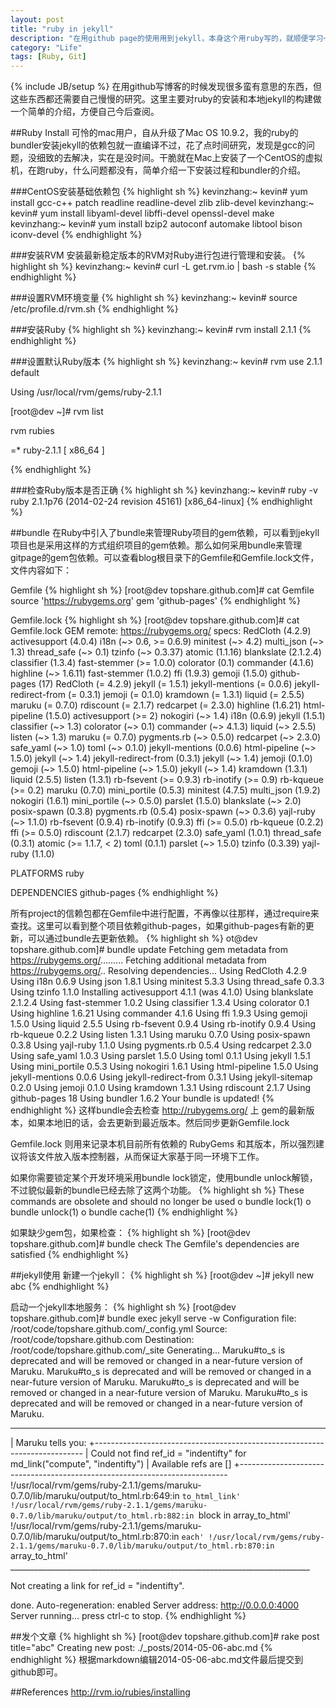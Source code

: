 ```yaml
---
layout: post
title: "ruby in jekyll"
description: "在用github page的使用用到jekyll，本身这个用ruby写的，就顺便学习一下ruby的一些东西，顺便记录下来，便于自己以后学习之用。"
category: "Life"
tags: [Ruby, Git]
---
```

{% include JB/setup %}
在用github写博客的时候发现很多蛮有意思的东西，但这些东西都还需要自己慢慢的研究。这里主要对ruby的安装和本地jekyll的构建做一个简单的介绍，方便自己今后查阅。

##Ruby Install
可怜的mac用户，自从升级了Mac OS 10.9.2，我的ruby的bundler安装jekyll的依赖包就一直编译不过，花了点时间研究，发现是gcc的问题，没细致的去解决，实在是没时间。干脆就在Mac上安装了一个CentOS的虚拟机，在跑ruby，什么问题都没有，简单介绍一下安装过程和bundler的介绍。

###CentOS安装基础依赖包
{% highlight sh %}
kevinzhang:~ kevin# yum install gcc-c++ patch readline readline-devel zlib zlib-devel 
kevinzhang:~ kevin# yum install libyaml-devel libffi-devel openssl-devel make 
kevinzhang:~ kevin# yum install bzip2 autoconf automake libtool bison iconv-devel
{% endhighlight %}

###安装RVM
安装最新稳定版本的RVM对Ruby进行包进行管理和安装。
{% highlight sh %}
kevinzhang:~ kevin# curl -L get.rvm.io | bash -s stable
{% endhighlight %}

###设置RVM环境变量
{% highlight sh %}
kevinzhang:~ kevin# source /etc/profile.d/rvm.sh
{% endhighlight %}

###安装Ruby
{% highlight sh %}
kevinzhang:~ kevin# rvm install 2.1.1
{% endhighlight %}

###设置默认Ruby版本
{% highlight sh %}
kevinzhang:~ kevin# rvm use 2.1.1 default

Using /usr/local/rvm/gems/ruby-2.1.1

[root@dev ~]# rvm list

rvm rubies

=* ruby-2.1.1 [ x86_64 ]

{% endhighlight %}


###检查Ruby版本是否正确
{% highlight sh %}
kevinzhang:~ kevin# ruby -v
ruby 2.1.1p76 (2014-02-24 revision 45161) [x86_64-linux]
{% endhighlight %}

##bundle
在Ruby中引入了bundle来管理Ruby项目的gem依赖，可以看到jekyll项目也是采用这样的方式组织项目的gem依赖。那么如何采用bundle来管理gitpage的gem包依赖。可以查看blog根目录下的Gemfile和Gemfile.lock文件，文件内容如下：

Gemfile
{% highlight sh %}
[root@dev topshare.github.com]# cat Gemfile
source 'https://rubygems.org'
gem 'github-pages'
{% endhighlight %}

Gemfile.lock
{% highlight sh %}
[root@dev topshare.github.com]# cat Gemfile.lock
GEM
  remote: https://rubygems.org/
  specs:
    RedCloth (4.2.9)
    activesupport (4.0.4)
      i18n (~> 0.6, >= 0.6.9)
      minitest (~> 4.2)
      multi_json (~> 1.3)
      thread_safe (~> 0.1)
      tzinfo (~> 0.3.37)
    atomic (1.1.16)
    blankslate (2.1.2.4)
    classifier (1.3.4)
      fast-stemmer (>= 1.0.0)
    colorator (0.1)
    commander (4.1.6)
      highline (~> 1.6.11)
    fast-stemmer (1.0.2)
    ffi (1.9.3)
    gemoji (1.5.0)
    github-pages (17)
      RedCloth (= 4.2.9)
      jekyll (= 1.5.1)
      jekyll-mentions (= 0.0.6)
      jekyll-redirect-from (= 0.3.1)
      jemoji (= 0.1.0)
      kramdown (= 1.3.1)
      liquid (= 2.5.5)
      maruku (= 0.7.0)
      rdiscount (= 2.1.7)
      redcarpet (= 2.3.0)
    highline (1.6.21)
    html-pipeline (1.5.0)
      activesupport (>= 2)
      nokogiri (~> 1.4)
    i18n (0.6.9)
    jekyll (1.5.1)
      classifier (~> 1.3)
      colorator (~> 0.1)
      commander (~> 4.1.3)
      liquid (~> 2.5.5)
      listen (~> 1.3)
      maruku (= 0.7.0)
      pygments.rb (~> 0.5.0)
      redcarpet (~> 2.3.0)
      safe_yaml (~> 1.0)
      toml (~> 0.1.0)
    jekyll-mentions (0.0.6)
      html-pipeline (~> 1.5.0)
      jekyll (~> 1.4)
    jekyll-redirect-from (0.3.1)
      jekyll (~> 1.4)
    jemoji (0.1.0)
      gemoji (~> 1.5.0)
      html-pipeline (~> 1.5.0)
      jekyll (~> 1.4)
    kramdown (1.3.1)
    liquid (2.5.5)
    listen (1.3.1)
      rb-fsevent (>= 0.9.3)
      rb-inotify (>= 0.9)
      rb-kqueue (>= 0.2)
    maruku (0.7.0)
    mini_portile (0.5.3)
    minitest (4.7.5)
    multi_json (1.9.2)
    nokogiri (1.6.1)
      mini_portile (~> 0.5.0)
    parslet (1.5.0)
      blankslate (~> 2.0)
    posix-spawn (0.3.8)
    pygments.rb (0.5.4)
      posix-spawn (~> 0.3.6)
      yajl-ruby (~> 1.1.0)
    rb-fsevent (0.9.4)
    rb-inotify (0.9.3)
      ffi (>= 0.5.0)
    rb-kqueue (0.2.2)
      ffi (>= 0.5.0)
    rdiscount (2.1.7)
    redcarpet (2.3.0)
    safe_yaml (1.0.1)
    thread_safe (0.3.1)
      atomic (>= 1.1.7, < 2)
    toml (0.1.1)
      parslet (~> 1.5.0)
    tzinfo (0.3.39)
    yajl-ruby (1.1.0)

PLATFORMS
  ruby

DEPENDENCIES
  github-pages
{% endhighlight %}

所有project的信赖包都在Gemfile中进行配置，不再像以往那样，通过require来查找。这里可以看到整个项目依赖github-pages，如果github-pages有新的更新，可以通过bundle去更新依赖。
{% highlight sh %}
ot@dev topshare.github.com]# bundle update
Fetching gem metadata from https://rubygems.org/.........
Fetching additional metadata from https://rubygems.org/..
Resolving dependencies...
Using RedCloth 4.2.9
Using i18n 0.6.9
Using json 1.8.1
Using minitest 5.3.3
Using thread_safe 0.3.3
Using tzinfo 1.1.0
Installing activesupport 4.1.1 (was 4.1.0)
Using blankslate 2.1.2.4
Using fast-stemmer 1.0.2
Using classifier 1.3.4
Using colorator 0.1
Using highline 1.6.21
Using commander 4.1.6
Using ffi 1.9.3
Using gemoji 1.5.0
Using liquid 2.5.5
Using rb-fsevent 0.9.4
Using rb-inotify 0.9.4
Using rb-kqueue 0.2.2
Using listen 1.3.1
Using maruku 0.7.0
Using posix-spawn 0.3.8
Using yajl-ruby 1.1.0
Using pygments.rb 0.5.4
Using redcarpet 2.3.0
Using safe_yaml 1.0.3
Using parslet 1.5.0
Using toml 0.1.1
Using jekyll 1.5.1
Using mini_portile 0.5.3
Using nokogiri 1.6.1
Using html-pipeline 1.5.0
Using jekyll-mentions 0.0.6
Using jekyll-redirect-from 0.3.1
Using jekyll-sitemap 0.2.0
Using jemoji 0.1.0
Using kramdown 1.3.1
Using rdiscount 2.1.7
Using github-pages 18
Using bundler 1.6.2
Your bundle is updated!
{% endhighlight %}
这样bundle会去检查 http://rubygems.org/ 上 gem的最新版本，如果本地旧的话，会去更新到最近版本。然后同步更新Gemfile.lock

Gemfile.lock 则用来记录本机目前所有依赖的 RubyGems 和其版本，所以强烈建议将该文件放入版本控制器，从而保证大家基于同一环境下工作。

如果你需要锁定某个开发环境采用bundle lock锁定，使用bundle unlock解锁，不过貌似最新的bundle已经去除了这两个功能。
{% highlight sh %}
       These commands are obsolete and should no longer be used
       o   bundle lock(1)
       o   bundle unlock(1)
       o   bundle cache(1)
{% endhighlight %}

如果缺少gem包，如果检查：
{% highlight sh %}
[root@dev topshare.github.com]# bundle check
The Gemfile's dependencies are satisfied
{% endhighlight %}

##jekyll使用
新建一个jekyll：
{% highlight sh %}
[root@dev ~]# jekyll new abc
{% endhighlight %}

启动一个jekyll本地服务：
{% highlight sh %}
[root@dev topshare.github.com]# bundle exec jekyll serve -w
Configuration file: /root/code/topshare.github.com/_config.yml
            Source: /root/code/topshare.github.com
       Destination: /root/code/topshare.github.com/_site
      Generating... Maruku#to_s is deprecated and will be removed or changed in a near-future version of Maruku.
Maruku#to_s is deprecated and will be removed or changed in a near-future version of Maruku.
Maruku#to_s is deprecated and will be removed or changed in a near-future version of Maruku.
Maruku#to_s is deprecated and will be removed or changed in a near-future version of Maruku.

 ___________________________________________________________________________
| Maruku tells you:
+---------------------------------------------------------------------------
| Could not find ref_id = "indentifty" for md_link("compute", "indentifty")
| Available refs are []
+---------------------------------------------------------------------------
!/usr/local/rvm/gems/ruby-2.1.1/gems/maruku-0.7.0/lib/maruku/output/to_html.rb:649:in `to_html_link'
!/usr/local/rvm/gems/ruby-2.1.1/gems/maruku-0.7.0/lib/maruku/output/to_html.rb:882:in `block in array_to_html'
!/usr/local/rvm/gems/ruby-2.1.1/gems/maruku-0.7.0/lib/maruku/output/to_html.rb:870:in `each'
!/usr/local/rvm/gems/ruby-2.1.1/gems/maruku-0.7.0/lib/maruku/output/to_html.rb:870:in `array_to_html'
\___________________________________________________________________________

Not creating a link for ref_id = "indentifty".

done.
 Auto-regeneration: enabled
    Server address: http://0.0.0.0:4000
  Server running... press ctrl-c to stop.
{% endhighlight %}

##发个文章
{% highlight sh %}
[root@dev topshare.github.com]# rake post title="abc"
Creating new post: ./_posts/2014-05-06-abc.md
{% endhighlight %}
根据markdown编辑2014-05-06-abc.md文件最后提交到github即可。

##References
http://rvm.io/rubies/installing
